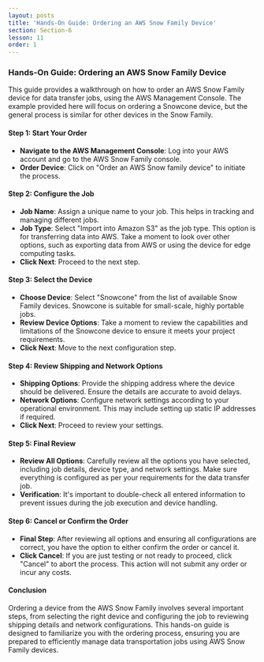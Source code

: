 ```yaml
---
layout: posts
title: 'Hands-On Guide: Ordering an AWS Snow Family Device'
section: Section-6
lesson: 11
order: 1
---
```


### Hands-On Guide: Ordering an AWS Snow Family Device

This guide provides a walkthrough on how to order an AWS Snow Family device for data transfer jobs, using the AWS Management Console. The example provided here will focus on ordering a Snowcone device, but the general process is similar for other devices in the Snow Family.

<!-- pagebreak -->

#### Step 1: Start Your Order

- **Navigate to the AWS Management Console**: Log into your AWS account and go to the AWS Snow Family console.
- **Order Device**: Click on "Order an AWS Snow family device" to initiate the process.
<!-- pagebreak -->

#### Step 2: Configure the Job

- **Job Name**: Assign a unique name to your job. This helps in tracking and managing different jobs.
- **Job Type**: Select "Import into Amazon S3" as the job type. This option is for transferring data into AWS. Take a moment to look over other options, such as exporting data from AWS or using the device for edge computing tasks.
- **Click Next**: Proceed to the next step.
<!-- pagebreak -->

#### Step 3: Select the Device

- **Choose Device**: Select "Snowcone" from the list of available Snow Family devices. Snowcone is suitable for small-scale, highly portable jobs.
- **Review Device Options**: Take a moment to review the capabilities and limitations of the Snowcone device to ensure it meets your project requirements.
- **Click Next**: Move to the next configuration step.
<!-- pagebreak -->

#### Step 4: Review Shipping and Network Options

- **Shipping Options**: Provide the shipping address where the device should be delivered. Ensure the details are accurate to avoid delays.
- **Network Options**: Configure network settings according to your operational environment. This may include setting up static IP addresses if required.
- **Click Next**: Proceed to review your settings.
<!-- pagebreak -->

#### Step 5: Final Review

- **Review All Options**: Carefully review all the options you have selected, including job details, device type, and network settings. Make sure everything is configured as per your requirements for the data transfer job.
- **Verification**: It's important to double-check all entered information to prevent issues during the job execution and device handling.
<!-- pagebreak -->

#### Step 6: Cancel or Confirm the Order

- **Final Step**: After reviewing all options and ensuring all configurations are correct, you have the option to either confirm the order or cancel it.
- **Click Cancel**: If you are just testing or not ready to proceed, click "Cancel" to abort the process. This action will not submit any order or incur any costs.
<!-- pagebreak -->

#### Conclusion

Ordering a device from the AWS Snow Family involves several important steps, from selecting the right device and configuring the job to reviewing shipping details and network configurations. This hands-on guide is designed to familiarize you with the ordering process, ensuring you are prepared to efficiently manage data transportation jobs using AWS Snow Family devices.
